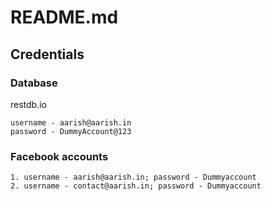 # README.md

## Credentials

### Database
restdb.io

```
username - aarish@aarish.in
password - DummyAccount@123
```
### Facebook accounts
```
1. username - aarish@aarish.in; password - Dummyaccount
2. username - contact@aarish.in; password - Dummyaccount
```
